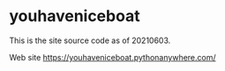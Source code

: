 # youhaveniceboat
This is the site source code as of 20210603.

Web site
https://youhaveniceboat.pythonanywhere.com/

